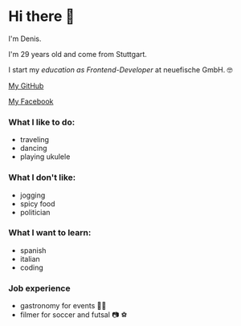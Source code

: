 # Hi there 👋

I'm Denis.

I'm 29 years old and come from Stuttgart. 

I start my *education as Frontend-Developer* at neuefische GmbH.	:nerd_face:

[My GitHub](https://github.com/NewDeLi)

[My Facebook](https://www.facebook.com/denis.li.54)

### What I like to do:
- traveling
- dancing
- playing ukulele

### What I don't like:
- jogging
- spicy food
- politician

### What I want to learn:
- spanish 
- italian
- coding

### Job experience
- gastronomy for events 👨‍🍳
- filmer for soccer and futsal :camera: :soccer:

<!--
**NewDeLi/NewDeLi** is a ✨ _special_ ✨ repository because its `README.md` (this file) appears on your GitHub profile.

Here are some ideas to get you started:

- 🔭 I’m currently working on ...
- 🌱 I’m currently learning ...
- 👯 I’m looking to collaborate on ...
- 🤔 I’m looking for help with ...
- 💬 Ask me about ...
- 📫 How to reach me: ...
- 😄 Pronouns: ...
- ⚡ Fun fact: ...
-->
